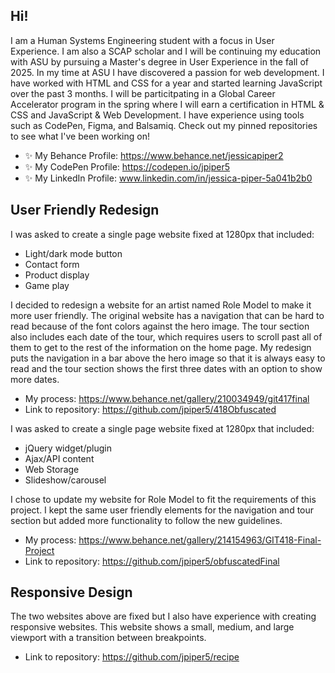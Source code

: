 ## Hi! 
I am a Human Systems Engineering student with a focus in User Experience. I am also a SCAP scholar and I will be continuing my education with ASU by pursuing a Master's degree in User Experience in the fall of 2025. In my time at ASU I have discovered a passion for web development. I have worked with HTML and CSS for a year and started learning JavaScript over the past 3 months. I will be particitpating in a Global Career Accelerator program in the spring where I will earn a certification in HTML & CSS and JavaScript & Web Development. I have experience using tools such as CodePen, Figma, and Balsamiq. Check out my pinned repositories to see what I've been working on!
- ✨ My Behance Profile: https://www.behance.net/jessicapiper2
- ✨ My CodePen Profile: https://codepen.io/jpiper5
- ✨ My LinkedIn Profile: www.linkedin.com/in/jessica-piper-5a041b2b0

## User Friendly Redesign

I was asked to create a single page website fixed at 1280px that included:
- Light/dark mode button
- Contact form
- Product display
- Game play

I decided to redesign a website for an artist named Role Model to make it more user friendly. The original website has a navigation that can be hard to read because of the font colors against the hero image. The tour section also includes each date of the tour, which requires users to scroll past all of them to get to the rest of the information on the home page. My redesign puts the navigation in a bar above the hero image so that it is always easy to read and the tour section shows the first three dates with an option to show more dates.
- My process: https://www.behance.net/gallery/210034949/git417final
- Link to repository: https://github.com/jpiper5/418Obfuscated

I was asked to create a single page website fixed at 1280px that included:
- jQuery widget/plugin
- Ajax/API content
- Web Storage
- Slideshow/carousel

I chose to update my website for Role Model to fit the requirements of this project. I kept the same user friendly elements for the navigation and tour section but added more functionality to follow the new guidelines. 
- My process: https://www.behance.net/gallery/214154963/GIT418-Final-Project
- Link to repository: https://github.com/jpiper5/obfuscatedFinal


## Responsive Design

The two websites above are fixed but I also have experience with creating responsive websites. This website shows a small, medium, and large viewport with a transition between breakpoints.
- Link to repository: https://github.com/jpiper5/recipe

